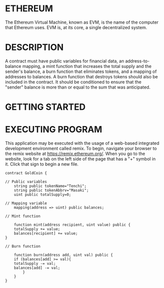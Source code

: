 # ETHEREUM
The Ethereum Virtual Machine, known as EVM, is the name of the computer that Ethereum uses. EVM is, at its core, a single decentralized system.

#  DESCRIPTION
A contract must have public variables for financial data, an address-to-balance mapping, a mint function that increases the total 
supply and the sender's balance, a burn function that eliminates tokens, and a mapping of addresses to balances. A burn function 
that destroys tokens should also be included in the contract. It should be conditioned to ensure that the "sender" balance is more 
than or equal to the sum that was anticipated.

# GETTING STARTED

# EXECUTING PROGRAM
This application may be executed with the usage of a web-based integrated development environment called remix. 
To begin, navigate your browser to the remix website at https://remix.ethereum.org/.  When you go to the website, 
look for a tab on the left side of the page that has a "+" symbol in it. Click that sign to begin a new file.
   
    contract GoldCoin {

    // Public variables
        string public tokenName="Tenchi";
        string public tokenAbbrv="Masaki";
        uint public totalSupply=0;

    // Mapping variable 
        mapping(address => uint) public balances;

    // Mint function
        
        function mint(address recipient, uint value) public {
        totalSupply += value;
        balances[recipient] += value;
    }
    
    // Burn function
       
        function burn(address add, uint val) public {
        if (balances[add] >= val){
        totalSupply -= val;
        balances[add] -= val; 
            }
        }
    }
